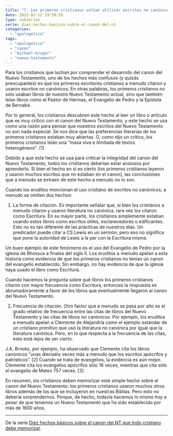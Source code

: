 ```yaml
---
title: "7. Los primeros cristianos solían utilizar escritos no canónicos"
date: 2022-02-12 19:59:59
type: subseries
serie: diez-hechos-basicos-sobre-el-canon-del-nt
categories:
  - "apologetica"
tags:
  - "apologetica"
  - "canon"
  - "michael-kruger"
  - "nuevo-testamento"
---
```


Para los cristianos que luchan por comprender el desarrollo del canon del Nuevo Testamento, uno de los hechos más confusos (y quizás preocupantes) es que los primeros escritores cristianos a menudo citaron y usaron escritos no canónicos. En otras palabras, los primeros cristianos no solo usaban libros de nuestro Nuevo Testamento actual, sino que también leían libros como el Pastor de Hermas, el Evangelio de Pedro y la Epístola de Bernabé.

Por lo general, los cristianos descubren este hecho al leer un libro o artículo que es muy crítico con el canon del Nuevo Testamento, y este hecho se usa como una razón para pensar que nuestros escritos del Nuevo Testamento no son nada especial. Se nos dice que las preferencias literarias de los primeros cristianos estaban muy abiertas. O, como dijo un crítico, los primeros cristianos leían una "masa viva e ilimitada de textos heterogéneos". \[1\]

Debido a que este hecho se usa para criticar la integridad del canon del Nuevo Testamento, todos los cristianos deberían estar ansiosos por aprenderlo. Si bien el hecho en sí es cierto (los primeros cristianos leyeron y usaron muchos escritos que no estaban en el canon), las conclusiones que a menudo se extraen de este hecho a menudo no lo son.

Cuando los eruditos mencionan el uso cristiano de escritos no canónicos, a menudo se omiten dos hechos:

1. La forma de citación. Es importante señalar que, si bien los cristianos a menudo citaron y usaron literatura no canónica, rara vez los citaron como Escritura. En su mayor parte, los cristianos simplemente estaban usando estos libros como escritos útiles, esclarecedores o edificantes. Esto no es tan diferente de las prácticas de nuestros días. Un predicador puede citar a CS Lewis en un sermón, pero eso no significa que pone la autoridad de Lewis a la par con la Escritura misma.

Un buen ejemplo de este fenómeno es el uso del Evangelio de Pedro por la iglesia de Rhossus a finales del siglo II. Los eruditos a menudo apelan a esta historia como evidencia de que los primeros cristianos no tenían un canon del evangelio establecido. Sin embargo, no hay evidencia de que la iglesia haya usado el libro como Escritura.

Cuando hacemos la pregunta sobre qué libros los primeros cristianos citaron con mayor frecuencia como Escritura, entonces la respuesta es abrumadoramente a favor de los libros que eventualmente llegaron al canon del Nuevo Testamento.

2. Frecuencia de citación. Otro factor que a menudo se pasa por alto es el grado relativo de frecuencia entre las citas de libros del Nuevo Testamento y las citas de libros no canónicos. Por ejemplo, los eruditos a menudo apelan a Clemente de Alejandría como el ejemplo estándar de un cristiano primitivo que usó la literatura no canónica por igual que la literatura canónica. Pero, en lo que respecta a la frecuencia de las citas, esto está lejos de ser cierto.

J.A. Brooks, por ejemplo, ha observado que Clemente cita los libros canónicos “unas dieciséis veces más a menudo que los escritos apócrifos y patrísticos”. \[2\] Cuando se trata de evangelios, la evidencia es aún mejor. Clemente cita los evangelios apócrifos sólo 16 veces, mientras que cita sólo el evangelio de Mateo 757 veces. \[3\]

En resumen, los cristianos deben memorizar este simple hecho sobre el canon del Nuevo Testamento: los primeros cristianos usaron muchos otros libros además de los que se incluyeron en nuestras Biblias. Pero esto no debería sorprendernos. Porque, de hecho, todavía hacemos lo mismo hoy a pesar de que tenemos un Nuevo Testamento que ha sido establecido por más de 1600 años.

* * *

De la serie [Diez hechos básicos sobre el canon del NT que todo cristiano debe memorizar](/articulos/diez-hechos-basicos-sobre-el-canon-del-nt-que-todo-cristiano-debe-memorizar).
